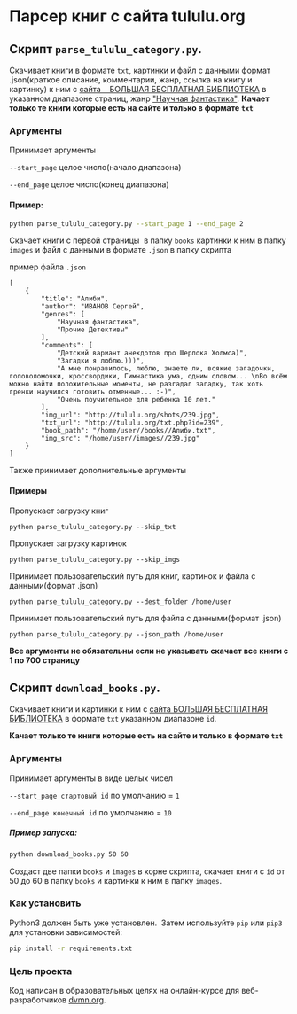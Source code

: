 # Парсер книг с сайта tululu.org

## Скрипт `parse_tululu_category.py`.

Скачивает книги в формате `txt`, картинки и файл с данными формат .json(краткое описание, комментарии, жанр, ссылка на книгу и картинку) к ним с [сайта   
БОЛЬШАЯ БЕСПЛАТНАЯ БИБЛИОТЕКА](http://tululu.org) в указанном диапазоне страниц, жанр ["Научная фантастика"](http://tululu.org/l55/).
**Качает только те книги которые есть на сайте и только в формате `txt`**

### Аргументы

Принимает аргументы

`--start_page` целое число(начало диапазона)

`--end_page` целое число(конец диапазона)

#### Пример:

```bash
python parse_tululu_category.py --start_page 1 --end_page 2
```
Скачает книги с первой страницы  в папку `books` картинки к ним в папку `images` и файл с данными в формате `.json` в папку скрипта

пример файла `.json`

```
[
    {
        "title": "Алиби",
        "author": "ИВАНОВ Сергей",
        "genres": [
            "Научная фантастика",
            "Прочие Детективы"
        ],
        "comments": [
            "Детский вариант анекдотов про Шерлока Холмса)",
            "Загадки я люблю.)))",
            "А мне понравилось, люблю, знаете ли, всякие загадочки, головоломочки, кроссвордики, Гимнастика ума, одним словом... \nВо всём можно найти положительные моменты, не разгадал загадку, так хоть гренки научился готовить отменные... :-)",
            "Очень поучительное для ребенка 10 лет."
        ],
        "img_url": "http://tululu.org/shots/239.jpg",
        "txt_url": "http://tululu.org/txt.php?id=239",
        "book_path": "/home/user//books//Алиби.txt",
        "img_src": "/home/user//images//239.jpg"
    }
]
```
Также принимает дополнительные аргументы

#### Примеры

Пропускает загрузку книг
```
python parse_tululu_category.py --skip_txt
```

Пропускает загрузку картинок
```
python parse_tululu_category.py --skip_imgs
```

Принимает пользовательский путь для книг, картинок и файла с данными(формат .json)
```
python parse_tululu_category.py --dest_folder /home/user
```

Принимает пользовательский путь для файла с данными(формат .json)
```
python parse_tululu_category.py --json_path /home/user
```
**Все аргументы не обязательны если не указывать скачает все книги с 1 по 700 страницу**


## Скрипт `download_books.py`.

Скачивает книги и картинки к ним с [сайта
БОЛЬШАЯ БЕСПЛАТНАЯ БИБЛИОТЕКА](http://tululu.org) в формате `txt` указанном диапазоне `id`.

**Качает только те книги которые есть на сайте и только в формате `txt`**

### Аргументы

Принимает аргументы в виде целых чисел 

`--start_page стартовый id` по умолчанию = `1`

`--end_page конечный id` по умолчанию = `10`


##### Пример запуска:

```bash
python download_books.py 50 60
```
Создаст две папки `books` и `images` в корне скрипта, скачает книги с `id` от 50 до 60 в папку `books` и картинки к ним в папку `images`.


### Как установить

Python3 должен быть уже установлен. 
Затем используйте `pip` или `pip3` для установки зависимостей:

```bash
pip install -r requirements.txt
```

### Цель проекта

Код написан в образовательных целях на онлайн-курсе для веб-разработчиков [dvmn.org](https://dvmn.org/).
